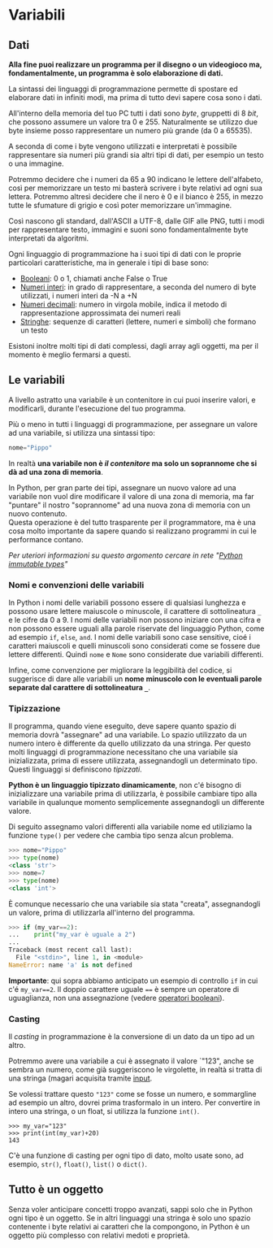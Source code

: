 # Variabili

## Dati

**Alla fine puoi realizzare un programma per il disegno o un videogioco ma, fondamentalmente, un programma è solo elaborazione di dati.**

La sintassi dei linguaggi di programmazione permette di spostare ed elaborare dati in infiniti modi, ma prima di tutto devi sapere cosa sono i dati.

All'interno della memoria del tuo PC tutti i dati sono _byte_, gruppetti di 8 _bit_, che possono assumere un valore tra 0 e 255. Naturalmente se utilizzo due byte insieme posso rappresentare un numero più grande (da 0 a 65535).

A seconda di come i byte vengono utilizzati e interpretati è possibile rappresentare sia numeri più grandi sia altri tipi di dati, per esempio un testo o una immagine.

Potremmo decidere che i numeri da 65 a 90 indicano le lettere dell'alfabeto, così per memorizzare un testo mi basterà scrivere i byte relativi ad ogni sua lettera. Potremmo altresì decidere che il nero è 0 e il bianco è 255, in mezzo tutte le sfumature di grigio e così poter memorizzare un'immagine.

Così nascono gli standard, dall'ASCII a UTF-8, dalle GIF alle PNG, tutti i modi per rappresentare testo, immagini e suoni sono fondamentalmente byte interpretati da algoritmi.

Ogni linguaggio di programmazione ha i suoi tipi di dati con le proprie particolari caratteristiche, ma in generale i tipi di base sono:

* [Booleani](43_Type_Boolean.md): 0 o 1, chiamati anche False o True
* [Numeri interi](41_Type_Number.md): in grado di rappresentare, a seconda del numero di byte utilizzati, i numeri interi da -N a +N
* [Numeri decimali](41_Type_Number.md): numero in virgola mobile, indica il metodo di rappresentazione approssimata dei numeri reali
* [Stringhe](42_Type_String.md): sequenze di caratteri (lettere, numeri e simboli) che formano un testo

Esistoni inoltre molti tipi di dati complessi, dagli array agli oggetti, ma per il momento è meglio fermarsi a questi.


## Le variabili

A livello astratto una variabile è un contenitore in cui puoi inserire valori, e modificarli, durante l'esecuzione del tuo programma.

Più o meno in tutti i linguaggi di programmazione, per assegnare un valore ad una variabile, si utilizza una sintassi tipo:

```python
nome="Pippo"
```

In realtà **una variabile non è _il contenitore_ ma solo un soprannome che si dà ad una zona di memoria**. 

In Python, per gran parte dei tipi, assegnare un nuovo valore ad una variabile non vuol dire modificare il valore di una zona di memoria, ma far "puntare" il nostro "soprannome" ad una nuova zona di memoria con un nuovo contenuto.  
Questa operazione è del tutto trasparente per il programmatore, ma è una cosa molto importante da sapere quando si realizzano programmi in cui le performance contano.

_Per uteriori informazioni su questo argomento cercare in rete "[Python immutable types](https://www.google.it/search?q=python+immutable+types)"_

### Nomi e convenzioni delle variabili

In Python i nomi delle variabili possono essere di qualsiasi lunghezza e possono usare lettere maiuscole o minuscole, il carattere di sottolineatura `_`  e le cifre da 0 a 9. 
I nomi delle variabili non possono iniziare con una cifra e non possono essere uguali alla parole riservate del linguaggio Python, come ad esempio `if`, `else`, `and`.
I nomi delle variabili sono case sensitive, cioé i caratteri maiuscoli e quelli minuscoli sono considerati come se fossere due lettere differenti. Quindi `nome` e `Nome` sono considerate due variabili differenti.

Infine, come convenzione per migliorare la leggibilità del codice, si suggerisce di dare alle variabili un **nome minuscolo con le eventuali parole separate dal carattere di sottolineatura `_`**. 


### Tipizzazione

Il programma, quando viene eseguito, deve sapere quanto spazio di memoria dovrà "assegnare" ad una variabile. Lo spazio utilizzato da un numero intero è differente da quello utilizzato da una stringa. 
Per questo molti linguaggi di programmazione necessitano che una variabile sia inizializzata, prima di essere utilizzata, assegnandogli un determinato tipo. Questi linguaggi si definiscono _tipizzati_.

**Python è un linguaggio tipizzato dinamicamente**, non c'é bisogno di inizializzare una variabile prima di utilizzarla, è possibile cambiare tipo alla variabile in qualunque momento semplicemente assegnandogli un differente valore.

Di seguito assegnamo valori differenti alla variabile nome ed utiliziamo la funzione `type()` per vedere che cambia tipo senza alcun problema.

```python
>>> nome="Pippo"
>>> type(nome)
<class 'str'>
>>> nome=7
>>> type(nome)
<class 'int'>
```


È comunque necessario che una variabile sia stata "creata", assegnandogli un valore, prima di utilizzarla all'interno del programma.

```python
>>> if (my_var==2):
...    print("my_var è uguale a 2")
...
Traceback (most recent call last):
  File "<stdin>", line 1, in <module>
NameError: name 'a' is not defined
```

**Importante**: qui sopra abbiamo anticipato un esempio di controllo `if` in cui c'é `my_var==2`. 
Il doppio carattere uguale `==` è sempre un operatore di uguaglianza, non una assegnazione (vedere [operatori booleani]()).

### Casting

Il _casting_ in programmazione è la conversione di un dato da un tipo ad un altro.

Potremmo avere una variabile a cui è assegnato il valore `"123", anche se sembra un numero, come già suggeriscono le virgolette, in realtà si tratta di una stringa (magari acquisita tramite [input](https://github.com/pythonitalia/python-abc/blob/master/docs/Pyllole/25_Input.md).

Se volessi trattare questo `"123"` come se fosse un numero, e sommargline ad esempio un altro, dovrei prima trasformalo in un intero. 
Per convertire in intero una stringa, o un float, si utilizza la funzione `int()`.

```
>>> my_var="123"
>>> print(int(my_var)+20)
143
```

C'è una funzione di casting per ogni tipo di dato, molto usate sono, ad esempio, `str()`, `float()`, `list()` o `dict()`.

## Tutto è un oggetto

Senza voler anticipare concetti troppo avanzati, sappi solo che in Python ogni tipo è un oggetto.
Se in altri linguaggi una stringa è solo uno spazio contenente i byte relativi ai caratteri che la compongono, in Python è un oggetto più complesso con relativi medoti e proprietà.

